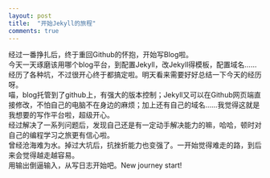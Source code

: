 ```yaml
---
layout: post
title:  "开始Jekyll的旅程"
comments: true
---
```


经过一番挣扎后，终于重回Github的怀抱，开始写Blog啦。  
今天一天琢磨该用哪个blog平台，到配置Jekyll，改Jekyll得模板，配置域名……经历了各种坑，不过很开心终于都搞定啦。明天看来需要好好总结一下今天的经历呀。  
喵，blog托管到了github上，有强大的版本控制；Jekyll又可以在Github网页端直接修改，不怕自己的电脑不在身边的麻烦；加上还有自己的域名……我觉得这就是我想要的写作平台啦，超级开心。  
经过解决了一系列问题后，发现自己还是有一定动手解决能力的嘛，哈哈，顿时对自己的编程学习之旅更有信心啦。  
曾经沧海难为水。掉过大坑后，抗挫折能力也变强了。一开始觉得难走的路，到后来会觉得越走越容易。  
用输出倒逼输入，从写日志开始吧。New journey start!  
